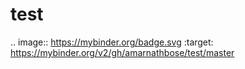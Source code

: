 # test
.. image:: https://mybinder.org/badge.svg :target: https://mybinder.org/v2/gh/amarnathbose/test/master
